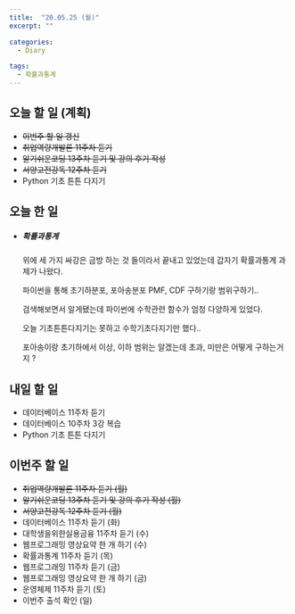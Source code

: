 ```yaml
---
title:  "20.05.25 (월)"
excerpt: ""

categories:
  - Diary

tags:
  - 확률과통계
---
```


## 오늘 할 일 (계획)

- ~~이번주 할 일 갱신~~
- ~~취업역량개발론 11주차 듣기~~
- ~~알기쉬운코딩 13주차 듣기 및 강의 후기 작성~~
- ~~서양고전강독 12주차 듣기~~
- Python 기초 튼튼 다지기


## 오늘 한 일

- ##### 확률과통계

  위에 세 가지 싸강은 금방 하는 것 들이라서 끝내고 있었는데 갑자기 확률과통계 과제가 나왔다.

  파이썬을 통해 초기하분포, 포아송분포 PMF, CDF 구하기랑 범위구하기..

  검색해보면서 알게됐는데 파이썬에 수학관련 함수가 엄청 다양하게 있었다.

  오늘 기초튼튼다지기는 못하고 수학기초다지기만 했다..

  포아송이랑 초기하에서 이상, 이하 범위는 알겠는데 초과, 미만은 어떻게 구하는거지 ?

## 내일 할 일

- 데이터베이스 11주차 듣기
- 데이터베이스 10주차 3강 복습
- Python 기초 튼튼 다지기

## 이번주 할 일

- ~~취업역량개발론 11주차 듣기 (월)~~
- ~~알기쉬운코딩 13주차 듣기 및 강의 후기 작성 (월)~~
- ~~서양고전강독 12주차 듣기 (월)~~
- 데이터베이스 11주차 듣기 (화)
- 대학생을위한실용금융 11주차 듣기 (수)
- 웹프로그래밍 영상요약 한 개 하기 (수)
- 확률과통계 11주차 듣기 (목)
- 웹프로그래밍 11주차 듣기 (금)
- 웹프로그래밍 영상요약 한 개 하기 (금)
- 운영체제 11주차 듣기 (토)
- 이번주 출석 확인 (일)
